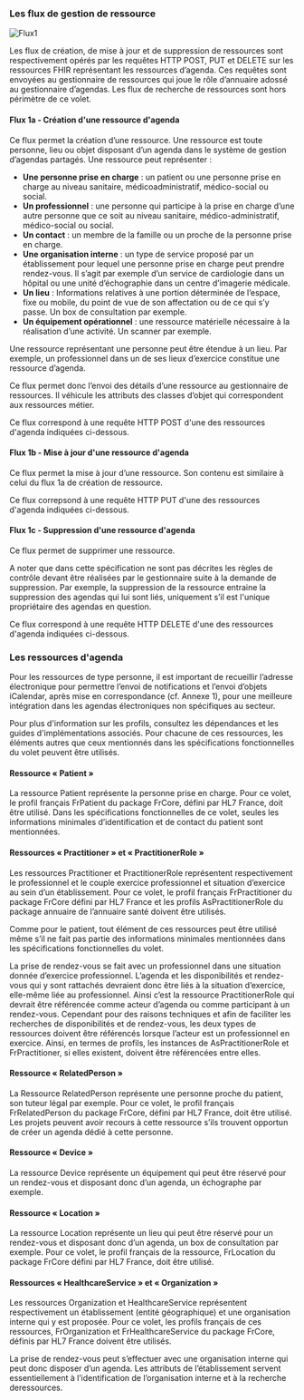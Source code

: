 ### Les flux de gestion de ressource 

<div class="figure" style="width:65%;">
    <img src="flux1.png" alt="Flux1" title="Flux1">
</div>

Les flux de création, de mise à jour et de suppression de ressources sont respectivement opérés par les requêtes HTTP POST, PUT et DELETE sur les ressources FHIR représentant les ressources d’agenda. Ces requêtes sont envoyées au gestionnaire de ressources qui joue le rôle d’annuaire adossé au gestionnaire d’agendas. Les flux de recherche de ressources sont hors périmètre de ce volet.

#### Flux 1a - Création d'une ressource d'agenda

Ce flux permet la création d’une ressource. Une ressource est toute personne, lieu ou objet disposant d’un agenda dans le système de gestion d’agendas partagés. Une ressource peut représenter :

* **Une personne prise en charge** : un patient ou une personne prise en charge au niveau sanitaire, médicoadministratif, médico-social ou social.
* **Un professionnel** : une personne qui participe à la prise en charge d’une autre personne que ce soit au niveau sanitaire, médico-administratif, médico-social ou social.
* **Un contact** : un membre de la famille ou un proche de la personne prise en charge.
* **Une organisation interne** : un type de service proposé par un établissement pour lequel une personne prise en charge peut prendre rendez-vous. Il s’agit par exemple d’un service de cardiologie dans un hôpital ou une unité d’échographie dans un centre d’imagerie médicale.
* **Un lieu** : Informations relatives à une portion déterminée de l’espace, fixe ou mobile, du point de vue de son affectation ou de ce qui s’y passe. Un box de consultation par exemple.
* **Un équipement opérationnel** : une ressource matérielle nécessaire à la réalisation d’une activité. Un scanner par exemple.

Une ressource représentant une personne peut être étendue à un lieu. Par exemple, un professionnel dans un de ses lieux d’exercice constitue une ressource d’agenda.

Ce flux permet donc l’envoi des détails d’une ressource au gestionnaire de ressources. Il véhicule les attributs des classes d’objet qui correspondent aux ressources métier.

Ce flux correspond à une requête HTTP POST d'une des ressources d'agenda indiquées ci-dessous.

#### Flux 1b - Mise à jour d'une ressource d'agenda

Ce flux permet la mise à jour d’une ressource. Son contenu est similaire à celui du flux 1a de création de ressource.

Ce flux correpsond à une requête HTTP PUT d'une des ressources d'agenda indiquées ci-dessous.

#### Flux 1c - Suppression d'une ressource d'agenda

Ce flux permet de supprimer une ressource.

A noter que dans cette spécification ne sont pas décrites les règles de contrôle devant être réalisées par le gestionnaire suite à la demande de suppression. Par exemple, la suppression de la ressource entraine la suppression des agendas qui lui sont liés, uniquement s’il est l'unique propriétaire des agendas en question.

Ce flux correspond à une requête HTTP DELETE d'une des ressources d'agenda indiquées ci-dessous.

### Les ressources d'agenda

Pour les ressources de type personne, il est important de recueillir l’adresse électronique pour permettre l’envoi de notifications et l’envoi d’objets iCalendar, après mise en correspondance (cf. Annexe 1), pour une meilleure intégration dans les agendas électroniques non spécifiques au secteur.

Pour plus d'information sur les profils, consultez les dépendances et les guides d'implémentations associés. Pour chacune de ces ressources, les éléments autres que ceux mentionnés dans les spécifications fonctionnelles du volet peuvent être utilisés.

#### Ressource « Patient »

La ressource Patient représente la personne prise en charge. Pour ce volet, le profil français FrPatient du package FrCore, défini par HL7 France, doit être utilisé. Dans les spécifications fonctionnelles de ce volet, seules les informations minimales d’identification et de contact du patient sont mentionnées.

#### Ressources « Practitioner » et « PractitionerRole »

Les ressources Practitioner et PractitionerRole représentent respectivement le professionnel et le couple exercice professionnel et situation d’exercice au sein d’un établissement. Pour ce volet, le profil français FrPractitioner du package FrCore défini par HL7 France et les profils AsPractitionerRole du package annuaire de l’annuaire santé doivent être utilisés.

Comme pour le patient, tout élément de ces ressources peut être utilisé même s’il ne fait pas partie des
informations minimales mentionnées dans les spécifications fonctionnelles du volet.

La prise de rendez-vous se fait avec un professionnel dans une situation donnée d’exercice professionnel. L’agenda et les disponibilités et rendez-vous qui y sont rattachés devraient donc être liés à la situation d’exercice, elle-même liée au professionnel. Ainsi c’est la ressource PractitionerRole qui devrait être référencée comme acteur d’agenda ou comme participant à un rendez-vous. Cependant pour des raisons techniques et afin de faciliter les recherches de disponibilités et de rendez-vous, les deux types de ressources doivent être référencés lorsque l’acteur est un professionnel en exercice. Ainsi, en termes de profils, les instances de AsPractitionerRole et FrPractitioner, si elles existent, doivent être référencées entre elles.

#### Ressource « RelatedPerson »

La Ressource RelatedPerson représente une personne proche du patient, son tuteur légal par exemple. Pour ce volet, le profil français FrRelatedPerson du package FrCore, défini par HL7 France, doit être utilisé. Les projets peuvent avoir recours à cette ressource s’ils trouvent opportun de créer un agenda dédié à cette personne.

#### Ressource « Device »

La ressource Device représente un équipement qui peut être réservé pour un rendez-vous et disposant donc d’un agenda, un échographe par exemple.

#### Ressource « Location »

La ressource Location représente un lieu qui peut être réservé pour un rendez-vous et disposant donc d’un agenda, un box de consultation par exemple. Pour ce volet, le profil français de la ressource, FrLocation du package FrCore défini par HL7 France, doit être utilisé.

#### Ressources « HealthcareService » et « Organization »

Les ressources Organization et HealthcareService représentent respectivement un établissement (entité
géographique) et une organisation interne qui y est proposée. Pour ce volet, les profils français de ces ressources, FrOrganization et FrHealthcareService du package FrCore, définis par HL7 France doivent être utilisés.

La prise de rendez-vous peut s’effectuer avec une organisation interne qui peut donc disposer d’un agenda. Les attributs de l’établissement servent essentiellement à l’identification de l’organisation interne et à la recherche deressources.
